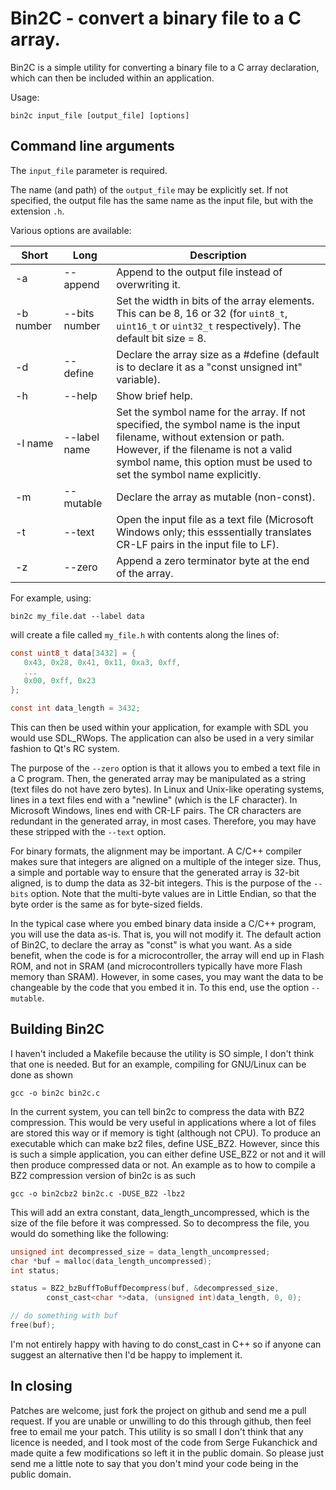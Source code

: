 # Bin2C - convert a binary file to a C array.

Bin2C is a simple utility for converting a binary file to a C array declaration,
which can then be included within an application.

Usage:

```
bin2c input_file [output_file] [options]
```

## Command line arguments

The `input_file` parameter is required.

The name (and path) of the `output_file` may be explicitly set. If not specified,
the output file has the same name as the input file, but with the extension `.h`.

Various options are available:

| Short     | Long         | Description |
|-----------|---------------|-------------|
| -a        | --append      | Append to the output file instead of overwriting it. |
| -b number | --bits number | Set the width in bits of the array elements. This can be 8, 16 or 32 (for `uint8_t`, `uint16_t` or `uint32_t` respectively). The default bit size = 8. |
| -d        | --define      | Declare the array size as a #define (default is to declare it as a "const unsigned int" variable). |
| -h        | --help        | Show brief help. |
| -l name   | --label name  | Set the symbol name for the array. If not specified, the symbol name is the input filename, without extension or path. However, if the filename is not a valid symbol name, this option must be used to set the symbol name explicitly. |
| -m        | --mutable     | Declare the array as mutable (non-const). |
| -t        | --text        | Open the input file as a text file (Microsoft Windows only; this esssentially translates CR-LF pairs in the input file to LF). |
| -z        | --zero        | Append a zero terminator byte at the end of the array. |

For example, using:
```
bin2c my_file.dat --label data
```

will create a file called `my_file.h` with contents along the lines of:

```c
const uint8_t data[3432] = {
   0x43, 0x28, 0x41, 0x11, 0xa3, 0xff,
   ...
   0x00, 0xff, 0x23
};

const int data_length = 3432;
```

This can then be used within your application, for example with SDL you would
use SDL_RWops. The application can also be used in a very similar fashion to
Qt's RC system.

The purpose of the `--zero` option is that it allows you to embed a text file
in a C program. Then, the generated array may be manipulated as a string (text
files do not have zero bytes). In Linux and Unix-like operating systems, lines
in a text files end with a "newline" (which is the LF character). In Microsoft
Windows, lines end with CR-LF pairs. The CR characters are redundant in the
generated array, in most cases. Therefore, you may have these stripped with the
`--text` option.

For binary formats, the alignment may be important. A C/C++ compiler makes sure
that integers are aligned on a multiple of the integer size. Thus, a simple and
portable way to ensure that the generated array is 32-bit aligned, is to dump
the data as 32-bit integers. This is the purpose of the `--bits` option. Note
that the multi-byte values are in Little Endian, so that the byte order is the
same as for byte-sized fields.

In the typical case where you embed binary data inside a C/C++ program, you will
use the data as-is. That is, you will not modify it. The default action of Bin2C,
to declare the array as "const" is what you want. As a side benefit, when the
code is for a microcontroller, the array will end up in Flash ROM, and not in
SRAM (and microcontrollers typically have more Flash memory than SRAM). However,
in some cases, you may want the data to be changeable by the code that you embed
it in. To this end, use the option `--mutable`.

## Building Bin2C

I haven't included a Makefile because the utility is SO simple, I don't
think that one is needed. But for an example, compiling for GNU/Linux can be
done as shown

```
gcc -o bin2c bin2c.c
```

In the current system, you can tell bin2c to compress the data with BZ2
compression. This would be very useful in applications where a lot of files
are stored this way or if memory is tight (although not CPU). To produce an
executable which can make bz2 files, define USE_BZ2. However, since this is
such a simple application, you can either define USE_BZ2 or not and it will
then produce compressed data or not. An example as to how to compile a BZ2
compression version of bin2c is as such

```
gcc -o bin2cbz2 bin2c.c -DUSE_BZ2 -lbz2
```

This will add an extra constant, data_length_uncompressed, which is the size
of the file before it was compressed. So to decompress the file, you would
do something like the following:

```c
unsigned int decompressed_size = data_length_uncompressed;
char *buf = malloc(data_length_uncompressed);
int status;

status = BZ2_bzBuffToBuffDecompress(buf, &decompressed_size,
        const_cast<char *>data, (unsigned int)data_length, 0, 0);

// do something with buf
free(buf);
```

I'm not entirely happy with having to do const_cast in C++ so if anyone can
suggest an alternative then I'd be happy to implement it.

## In closing

Patches are welcome, just fork the project on github and send me a pull
request. If you are unable or unwilling to do this through github, then feel
free to email me your patch. This utility is so small I don't think that any
licence is needed, and I took most of the code from Serge Fukanchick and made
quite a few modifications so left it in the public domain. So please just send
me a little note to say that you don't mind your code being in the public
domain.

